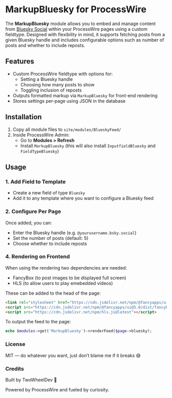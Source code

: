 # MarkupBluesky for ProcessWire

The **MarkupBluesky** module allows you to embed and manage content from [Bluesky Social](https://bsky.app) within your ProcessWire pages using a custom fieldtype. Designed with flexibility in mind, it supports fetching posts from a given Bluesky handle and includes configurable options such as number of posts and whether to include reposts.

## Features

- Custom ProcessWire fieldtype with options for:
  - Setting a Bluesky handle
  - Choosing how many posts to show
  - Toggling inclusion of reposts
- Outputs formatted markup via `MarkupBluesky` for front-end rendering
- Stores settings per-page using JSON in the database

## Installation

1. Copy all module files to `site/modules/BlueskyFeed/`
2. Inside ProcessWire Admin:
   - Go to **Modules > Refresh**
   - Install `MarkupBluesky` (this will also install `InputfieldBluesky` and `FieldTypeBluesky`)

## Usage

### 1. Add Field to Template
- Create a new field of type `Bluesky`
- Add it to any template where you want to configure a Bluesky feed

### 2. Configure Per Page
Once added, you can:
- Enter the Bluesky handle (e.g. `@yourusername.bsky.social`)
- Set the number of posts (default: 5)
- Choose whether to include reposts

### 4. Rendering on Frontend

When using the rendering two dependencies are needed:
- FancyBox (to post images to be displayed full screen)
- HLS (to allow users to play emebedded videos)

These can be added to the head of the page:
```html
<link rel="stylesheet" href="https://cdn.jsdelivr.net/npm/@fancyapps/ui@5.0/dist/fancybox/fancybox.css" />
<script src="https://cdn.jsdelivr.net/npm/@fancyapps/ui@5.0/dist/fancybox/fancybox.umd.js"></script>
<script src="https://cdn.jsdelivr.net/npm/hls.js@latest"></script>
```
 
To output the feed to the page:
```php
echo $modules->get('MarkupBluesky')->renderFeed($page->bluesky);
```

### License

MIT — do whatever you want, just don’t blame me if it breaks 😅

### Credits

Built by TwoWheelDev 💙

Powered by ProcessWire and fueled by curiosity.